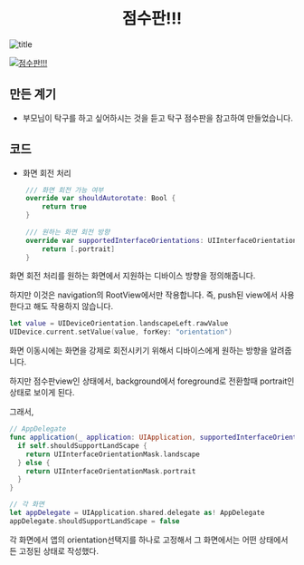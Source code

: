 <h1 align="center">점수판!!!</h1>

![title](https://img.shields.io/badge/iOS-13.0-orange)

[![점수판!!!](https://devimages-cdn.apple.com/app-store/marketing/guidelines/images/badge-download-on-the-app-store-kr.svg)](https://apps.apple.com/us/app/점수판/id1501335416?l=ko&ls=1)



## 만든 계기

- 부모님이 탁구를 하고 싶어하시는 것을 듣고 탁구 점수판을 참고하여 만들었습니다.



## 코드

- 화면 회전 처리

```swift
    /// 화면 회전 가능 여부
    override var shouldAutorotate: Bool {
        return true
    }
    
    /// 원하는 화면 회전 방향
    override var supportedInterfaceOrientations: UIInterfaceOrientationMask {
        return [.portrait]
    }    
```

화면 회전 처리를 원하는 화면에서 지원하는 디바이스 방향을 정의해줍니다.

하지만 이것은 navigation의 RootView에서만 작용합니다. 즉, push된 view에서 사용한다고 해도 작용하지 않습니다.



```swift
let value = UIDeviceOrientation.landscapeLeft.rawValue
UIDevice.current.setValue(value, forKey: "orientation")
```

화면 이동시에는 화면을 강제로 회전시키기 위해서 디바이스에게 원하는 방향을 알려줍니다.



하지만 점수판view인 상태에서, background에서 foreground로 전환할때 portrait인 상태로 보이게 된다.

그래서,

``` swift
// AppDelegate
func application(_ application: UIApplication, supportedInterfaceOrientationsFor window: UIWindow?) -> UIInterfaceOrientationMask {
  if self.shouldSupportLandScape {
  	return UIInterfaceOrientationMask.landscape
  } else {
  	return UIInterfaceOrientationMask.portrait
  }
}

// 각 화면
let appDelegate = UIApplication.shared.delegate as! AppDelegate
appDelegate.shouldSupportLandScape = false
```

각 화면에서 앱의 orientation선택지를 하나로 고정해서 그 화면에서는 어떤 상태에서든 고정된 상태로 작성했다.